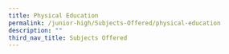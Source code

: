 ```yaml
---
title: Physical Education
permalink: /junior-high/Subjects-Offered/physical-education
description: ""
third_nav_title: Subjects Offered
---
```

